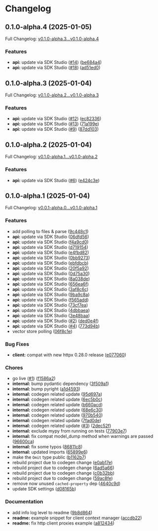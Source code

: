# Changelog

## 0.1.0-alpha.4 (2025-01-05)

Full Changelog: [v0.1.0-alpha.3...v0.1.0-alpha.4](https://github.com/mixedbread-ai/mixedbread-python/compare/v0.1.0-alpha.3...v0.1.0-alpha.4)

### Features

* **api:** update via SDK Studio ([#14](https://github.com/mixedbread-ai/mixedbread-python/issues/14)) ([be684a4](https://github.com/mixedbread-ai/mixedbread-python/commit/be684a41f190afc063a3aec1e9b2c4d7391ce6f1))
* **api:** update via SDK Studio ([#18](https://github.com/mixedbread-ai/mixedbread-python/issues/18)) ([ad51ed0](https://github.com/mixedbread-ai/mixedbread-python/commit/ad51ed0369ae5403ed1b8344bbeb56ebaa624f26))

## 0.1.0-alpha.3 (2025-01-04)

Full Changelog: [v0.1.0-alpha.2...v0.1.0-alpha.3](https://github.com/mixedbread-ai/mixedbread-python/compare/v0.1.0-alpha.2...v0.1.0-alpha.3)

### Features

* **api:** update via SDK Studio ([#12](https://github.com/mixedbread-ai/mixedbread-python/issues/12)) ([ec82336](https://github.com/mixedbread-ai/mixedbread-python/commit/ec82336ae9b12489e6e992ca97b2d5a47448ec8d))
* **api:** update via SDK Studio ([#13](https://github.com/mixedbread-ai/mixedbread-python/issues/13)) ([71a199e](https://github.com/mixedbread-ai/mixedbread-python/commit/71a199e77d751a76f889471a8ca3997aa7fad278))
* **api:** update via SDK Studio ([#9](https://github.com/mixedbread-ai/mixedbread-python/issues/9)) ([87dd103](https://github.com/mixedbread-ai/mixedbread-python/commit/87dd1035d47f3a218e68b35f11f3c0a906f3e564))

## 0.1.0-alpha.2 (2025-01-04)

Full Changelog: [v0.1.0-alpha.1...v0.1.0-alpha.2](https://github.com/mixedbread-ai/mixedbread-python/compare/v0.1.0-alpha.1...v0.1.0-alpha.2)

### Features

* **api:** update via SDK Studio ([#6](https://github.com/mixedbread-ai/mixedbread-python/issues/6)) ([e424c3e](https://github.com/mixedbread-ai/mixedbread-python/commit/e424c3e9e7fdfee49a4fb32df8e4c87b94470d13))

## 0.1.0-alpha.1 (2025-01-04)

Full Changelog: [v0.0.1-alpha.0...v0.1.0-alpha.1](https://github.com/mixedbread-ai/mixedbread-python/compare/v0.0.1-alpha.0...v0.1.0-alpha.1)

### Features

* add polling to files & parse ([9c448c1](https://github.com/mixedbread-ai/mixedbread-python/commit/9c448c1cb8f01d5cfb5858518dbf16eae684f93c))
* **api:** update via SDK Studio ([06dfd56](https://github.com/mixedbread-ai/mixedbread-python/commit/06dfd5648d8c8910b216db1cd95345c04967cc6c))
* **api:** update via SDK Studio ([f4a9cd0](https://github.com/mixedbread-ai/mixedbread-python/commit/f4a9cd056be028770bc0a24c5c55c49cb7d139fa))
* **api:** update via SDK Studio ([d719154](https://github.com/mixedbread-ai/mixedbread-python/commit/d719154b55832f37cdb84bdaf12124b450ced190))
* **api:** update via SDK Studio ([e4fbd82](https://github.com/mixedbread-ai/mixedbread-python/commit/e4fbd829b247e0cd1935ff38dbd2af0106450e9f))
* **api:** update via SDK Studio ([0bb9273](https://github.com/mixedbread-ai/mixedbread-python/commit/0bb92731087b81de203b160f0fda3f22730b997f))
* **api:** update via SDK Studio ([ebfdbcb](https://github.com/mixedbread-ai/mixedbread-python/commit/ebfdbcb4151fff3ca9afb6bd449f78ca6f5d1f83))
* **api:** update via SDK Studio ([20f5a92](https://github.com/mixedbread-ai/mixedbread-python/commit/20f5a92fada6b965185ce0583389e9d6749c6319))
* **api:** update via SDK Studio ([0d75a30](https://github.com/mixedbread-ai/mixedbread-python/commit/0d75a30a4ee5e202c86b4d682ca61e5fee990380))
* **api:** update via SDK Studio ([8a038de](https://github.com/mixedbread-ai/mixedbread-python/commit/8a038de5f5773f7417806804ff240b39424b606b))
* **api:** update via SDK Studio ([656ea6f](https://github.com/mixedbread-ai/mixedbread-python/commit/656ea6ffeb8a92e34ded0fbed58508ca12429053))
* **api:** update via SDK Studio ([3af8c6c](https://github.com/mixedbread-ai/mixedbread-python/commit/3af8c6c54d61d4cffa0e192851ef615096ca8fc7))
* **api:** update via SDK Studio ([9ba9c8a](https://github.com/mixedbread-ai/mixedbread-python/commit/9ba9c8afe91941db3aa65618ec0b1f5f0d552a06))
* **api:** update via SDK Studio ([f565add](https://github.com/mixedbread-ai/mixedbread-python/commit/f565add104afae946aa7937b34d72793f1f6f482))
* **api:** update via SDK Studio ([73cf7ea](https://github.com/mixedbread-ai/mixedbread-python/commit/73cf7ea2a46d3e18ef6200da31919e7979c67cf0))
* **api:** update via SDK Studio ([4dbbaea](https://github.com/mixedbread-ai/mixedbread-python/commit/4dbbaead9c07366b04538c96f0b9b7db1d92c8c8))
* **api:** update via SDK Studio ([3e48baa](https://github.com/mixedbread-ai/mixedbread-python/commit/3e48baa57fd7152bf160dbde92968128974b327a))
* **api:** update via SDK Studio ([#2](https://github.com/mixedbread-ai/mixedbread-python/issues/2)) ([ded0e4f](https://github.com/mixedbread-ai/mixedbread-python/commit/ded0e4ffbb7e8f8a4ecd1d1dd48d3a0e4be67482))
* **api:** update via SDK Studio ([#4](https://github.com/mixedbread-ai/mixedbread-python/issues/4)) ([773d94b](https://github.com/mixedbread-ai/mixedbread-python/commit/773d94b302ed0dff275ffef5422db562ca97e1fd))
* vector store polling ([06f8c1e](https://github.com/mixedbread-ai/mixedbread-python/commit/06f8c1eff981970fb12d2fd7a2b8552a4d8ece5d))


### Bug Fixes

* **client:** compat with new httpx 0.28.0 release ([e077060](https://github.com/mixedbread-ai/mixedbread-python/commit/e077060ece5736c16b8fa799b59adec331d0e797))


### Chores

* go live ([#1](https://github.com/mixedbread-ai/mixedbread-python/issues/1)) ([f1586a2](https://github.com/mixedbread-ai/mixedbread-python/commit/f1586a2f891404a2a7c816b9bab01e1ee55fc287))
* **internal:** bump pydantic dependency ([3f509a1](https://github.com/mixedbread-ai/mixedbread-python/commit/3f509a1a750586e29464472af09f6ba95331913a))
* **internal:** bump pyright ([a1d4593](https://github.com/mixedbread-ai/mixedbread-python/commit/a1d4593b19c45b0a72e71b683c030b1e20ec7d7e))
* **internal:** codegen related update ([95d697a](https://github.com/mixedbread-ai/mixedbread-python/commit/95d697a1994e7f03b00484538909ea70284484ba))
* **internal:** codegen related update ([6ec5b0c](https://github.com/mixedbread-ai/mixedbread-python/commit/6ec5b0cf9b571e92d10a4c729e4ac501b73bb166))
* **internal:** codegen related update ([b660acd](https://github.com/mixedbread-ai/mixedbread-python/commit/b660acd25744a8d699fed29a66aa5d30ebbffb58))
* **internal:** codegen related update ([68e6c30](https://github.com/mixedbread-ai/mixedbread-python/commit/68e6c3078bd9be4ad54da60b880c9277d4f684e1))
* **internal:** codegen related update ([970b540](https://github.com/mixedbread-ai/mixedbread-python/commit/970b5401390ea2cc1a72f2df94602a2c5a279efc))
* **internal:** codegen related update ([7fad0de](https://github.com/mixedbread-ai/mixedbread-python/commit/7fad0de3797b65846988b3d91acce12f69ac36a5))
* **internal:** codegen related update ([#3](https://github.com/mixedbread-ai/mixedbread-python/issues/3)) ([2dec52f](https://github.com/mixedbread-ai/mixedbread-python/commit/2dec52fd69b9bd80bd587358982bf4c60d0871e2))
* **internal:** exclude mypy from running on tests ([77903e7](https://github.com/mixedbread-ai/mixedbread-python/commit/77903e7071851188785253d6c914438b8b0e8f11))
* **internal:** fix compat model_dump method when warnings are passed ([96600ca](https://github.com/mixedbread-ai/mixedbread-python/commit/96600ca29404ee33a4a36f4aae3fe00b4209a3a1))
* **internal:** fix some typos ([86811c8](https://github.com/mixedbread-ai/mixedbread-python/commit/86811c8244b176d665d32f309d0b4cc5f5081d7f))
* **internal:** updated imports ([65899e6](https://github.com/mixedbread-ai/mixedbread-python/commit/65899e69ebbf7e41d48a25b13b3de0afbf041936))
* make the `Omit` type public ([b1162b7](https://github.com/mixedbread-ai/mixedbread-python/commit/b1162b7dc9556107b259dc2f503989cbf42d8238))
* rebuild project due to codegen change ([e0ab17e](https://github.com/mixedbread-ai/mixedbread-python/commit/e0ab17ec47a9a8bbbac75d7477dec957571d0978))
* rebuild project due to codegen change ([6ad5a66](https://github.com/mixedbread-ai/mixedbread-python/commit/6ad5a6620db73818f8b6de490cc93d1ed2fe4d53))
* rebuild project due to codegen change ([c0b32bb](https://github.com/mixedbread-ai/mixedbread-python/commit/c0b32bb7a28998cb44feb126613c6bdec1b3e662))
* rebuild project due to codegen change ([59ac8fe](https://github.com/mixedbread-ai/mixedbread-python/commit/59ac8fe8a7c8e1b764e22430dd7db878f7001b38))
* remove now unused `cached-property` dep ([4640c9d](https://github.com/mixedbread-ai/mixedbread-python/commit/4640c9d565ef0f96f40c98ea579cb27bab9957bb))
* update SDK settings ([d08165b](https://github.com/mixedbread-ai/mixedbread-python/commit/d08165b0d5d067482747dd91024c5d17823bda8b))


### Documentation

* add info log level to readme ([9b8d864](https://github.com/mixedbread-ai/mixedbread-python/commit/9b8d8645081cd057d042d572975a0c0f88314292))
* **readme:** example snippet for client context manager ([accdb22](https://github.com/mixedbread-ai/mixedbread-python/commit/accdb2236de22a09fc4c81571e20fd2132cf5361))
* **readme:** fix http client proxies example ([a812434](https://github.com/mixedbread-ai/mixedbread-python/commit/a81243406e9d8169306d37e6e39b517c830cf957))
